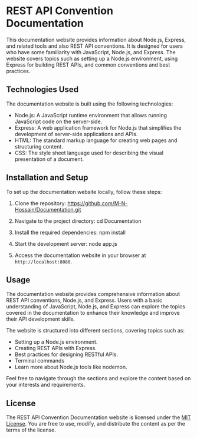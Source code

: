 # REST API Convention Documentation

This documentation website provides information about Node.js, Express, and related tools and also REST API conventions. 
It is designed for users who have some familiarity with JavaScript, Node.js, and Express. 
The website covers topics such as setting up a Node.js environment, using Express for building REST APIs, and common conventions and best practices.

## Technologies Used

The documentation website is built using the following technologies:

- Node.js: A JavaScript runtime environment that allows running JavaScript code on the server-side.
- Express: A web application framework for Node.js that simplifies the development of server-side applications and APIs.
- HTML: The standard markup language for creating web pages and structuring content.
- CSS: The style sheet language used for describing the visual presentation of a document.

## Installation and Setup

To set up the documentation website locally, follow these steps:

1. Clone the repository: https://github.com/M-N-Hossain/Documentation.git

2. Navigate to the project directory: cd Documentation
3. Install the required dependencies: npm install
4. Start the development server: node app.js
5. Access the documentation website in your browser at `http://localhost:8080`.

## Usage

The documentation website provides comprehensive information about REST API conventions, Node.js, and Express. 
Users with a basic understanding of JavaScript, Node.js, and Express can explore the topics covered in the documentation to enhance their knowledge
and improve their API development skills.

The website is structured into different sections, covering topics such as:

- Setting up a Node.js environment.
- Creating REST APIs with Express.
- Best practices for designing RESTful APIs.
- Terminal commands
- Learn more about Node.js tools like nodemon.

Feel free to navigate through the sections and explore the content based on your interests and requirements.


## License

The REST API Convention Documentation website is licensed under the [MIT License](https://opensource.org/licenses/MIT). You are free to use, modify, and distribute the content as per the terms of the license.







